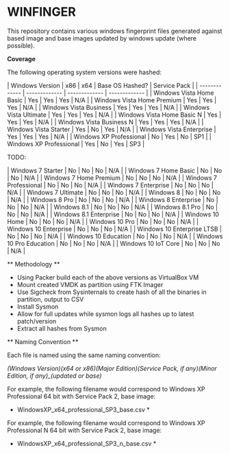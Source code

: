 # WINFINGER

This repository contains various windows fingerprint files generated against based image and base images updated by windows update (where possible). 

**Coverage**

The following operating system versions were hashed:

| Windows Version | x86 | x64 | Base OS Hashed? | Service Pack | 
| ------------- | ------------- | ------------- | ------------- | 
| Windows Vista Home Basic | Yes | Yes | Yes | N/A |
| Windows Vista Home Premium | Yes | Yes | Yes | N/A |
| Windows Vista Business | Yes | Yes | Yes | N/A | 
| Windows Vista Ultimate | Yes | Yes | Yes | N/A | 
| Windows Vista Home Basic N | Yes | Yes | Yes | N/A |
| Windows Vista Business N | Yes | Yes | Yes | N/A | 
| Windows Vista Starter | Yes | No | Yes | N/A |
| Windows Vista Enterprise | Yes | Yes | Yes | N/A |
| Windows XP Professional | No | Yes | No | SP1 | 
| Windows XP Professional | Yes | No | Yes | SP3 | 

TODO:

| Windows 7 Starter | No | No | No | N/A |
| Windows 7 Home Basic | No | No | No | N/A |
| Windows 7 Home Premium | No | No | No | N/A |
| Windows 7 Professional | No | No | No | N/A |
| Windows 7 Enterprise | No | No | No | N/A |
| Windows 7 Ultimate | No | No | No | N/A |
| Windows 8 | No | No | No | N/A |
| Windows 8 Pro | No | No | No | N/A |
| Windows 8 Enterprise | No | No | No | N/A |
| Windows 8.1 | No | No | No | N/A |
| Windows 8.1 Pro | No | No | No | N/A |
| Windows 8.1 Enterprise | No | No | No | N/A |
| Windows 10 Home  | No | No | No | N/A |
| Windows 10 Pro | No | No | No | N/A |
| Windows 10 Enterprise | No | No | No | N/A |
| Windows 10 Enterprise LTSB | No | No | No | N/A |
| Windows 10 Education | No | No | No | N/A |
| Windows 10 Pro Education | No | No | No | N/A |
| Windows 10 IoT Core | No | No | No | N/A |


** Methodology ** 

* Using Packer build each of the above versions as VirtualBox VM
* Mount created VMDK as partition using FTK Imager
* Use Sigcheck from Sysinternals to create hash of all the binaries in partition, output to CSV
* Install Sysmon
* Allow for full updates while sysmon logs all hashes up to latest patch/version
* Extract all hashes from Sysmon

** Naming Convention ** 

Each file is named using the same naming convention:

*(Windows Version)_(x64 or x86)_(Major Edition)_(Service Pack, if any)_(Minor Edition, if any)_(updated or base)*

For example, the following filename would correspond to Windows XP Professional 64 bit with Service Pack 2, base image: 

* WindowsXP_x64_professional_SP3_base.csv *

For example, the following filename would correspond to Windows XP Professional N 64 bit with Service Pack 2, base image: 

* WindowsXP_x64_professional_SP3_n_base.csv *

